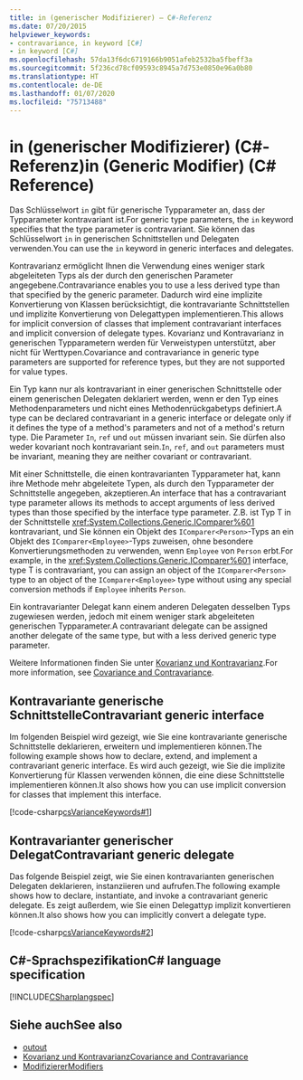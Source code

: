 ```yaml
---
title: in (generischer Modifizierer) – C#-Referenz
ms.date: 07/20/2015
helpviewer_keywords:
- contravariance, in keyword [C#]
- in keyword [C#]
ms.openlocfilehash: 57da13f6dc6719166b9051afeb2532ba5fbeff3a
ms.sourcegitcommit: 5f236cd78cf09593c8945a7d753e0850e96a0b80
ms.translationtype: HT
ms.contentlocale: de-DE
ms.lasthandoff: 01/07/2020
ms.locfileid: "75713488"
---
```

# <a name="in-generic-modifier-c-reference"></a><span data-ttu-id="43ab6-102">in (generischer Modifizierer) (C#-Referenz)</span><span class="sxs-lookup"><span data-stu-id="43ab6-102">in (Generic Modifier) (C# Reference)</span></span>

<span data-ttu-id="43ab6-103">Das Schlüsselwort `in` gibt für generische Typparameter an, dass der Typparameter kontravariant ist.</span><span class="sxs-lookup"><span data-stu-id="43ab6-103">For generic type parameters, the `in` keyword specifies that the type parameter is contravariant.</span></span> <span data-ttu-id="43ab6-104">Sie können das Schlüsselwort `in` in generischen Schnittstellen und Delegaten verwenden.</span><span class="sxs-lookup"><span data-stu-id="43ab6-104">You can use the `in` keyword in generic interfaces and delegates.</span></span>

<span data-ttu-id="43ab6-105">Kontravarianz ermöglicht Ihnen die Verwendung eines weniger stark abgeleiteten Typs als der durch den generischen Parameter angegebene.</span><span class="sxs-lookup"><span data-stu-id="43ab6-105">Contravariance enables you to use a less derived type than that specified by the generic parameter.</span></span> <span data-ttu-id="43ab6-106">Dadurch wird eine implizite Konvertierung von Klassen berücksichtigt, die kontravariante Schnittstellen und implizite Konvertierung von Delegattypen implementieren.</span><span class="sxs-lookup"><span data-stu-id="43ab6-106">This allows for implicit conversion of classes that implement contravariant interfaces and implicit conversion of delegate types.</span></span> <span data-ttu-id="43ab6-107">Kovarianz und Kontravarianz in generischen Typparametern werden für Verweistypen unterstützt, aber nicht für Werttypen.</span><span class="sxs-lookup"><span data-stu-id="43ab6-107">Covariance and contravariance in generic type parameters are supported for reference types, but they are not supported for value types.</span></span>

<span data-ttu-id="43ab6-108">Ein Typ kann nur als kontravariant in einer generischen Schnittstelle oder einem generischen Delegaten deklariert werden, wenn er den Typ eines Methodenparameters und nicht eines Methodenrückgabetyps definiert.</span><span class="sxs-lookup"><span data-stu-id="43ab6-108">A type can be declared contravariant in a generic interface or delegate only if it defines the type of a method's parameters and not of a method's return type.</span></span> <span data-ttu-id="43ab6-109">Die Parameter `In`, `ref` und `out` müssen invariant sein. Sie dürfen also weder kovariant noch kontravariant sein.</span><span class="sxs-lookup"><span data-stu-id="43ab6-109">`In`, `ref`, and `out` parameters must be invariant, meaning they are neither covariant or contravariant.</span></span>

<span data-ttu-id="43ab6-110">Mit einer Schnittstelle, die einen kontravarianten Typparameter hat, kann ihre Methode mehr abgeleitete Typen, als durch den Typparameter der Schnittstelle angegeben, akzeptieren.</span><span class="sxs-lookup"><span data-stu-id="43ab6-110">An interface that has a contravariant type parameter allows its methods to accept arguments of less derived types than those specified by the interface type parameter.</span></span> <span data-ttu-id="43ab6-111">Z.B. ist Typ T in der Schnittstelle <xref:System.Collections.Generic.IComparer%601> kontravariant, und Sie können ein Objekt des `IComparer<Person>`-Typs an ein Objekt des `IComparer<Employee>`-Typs zuweisen, ohne besondere Konvertierungsmethoden zu verwenden, wenn `Employee` von `Person` erbt.</span><span class="sxs-lookup"><span data-stu-id="43ab6-111">For example, in the <xref:System.Collections.Generic.IComparer%601> interface, type T is contravariant, you can assign an object of the `IComparer<Person>` type to an object of the `IComparer<Employee>` type without using any special conversion methods if `Employee` inherits `Person`.</span></span>

<span data-ttu-id="43ab6-112">Ein kontravarianter Delegat kann einem anderen Delegaten desselben Typs zugewiesen werden, jedoch mit einem weniger stark abgeleiteten generischen Typparameter.</span><span class="sxs-lookup"><span data-stu-id="43ab6-112">A contravariant delegate can be assigned another delegate of the same type, but with a less derived generic type parameter.</span></span>

<span data-ttu-id="43ab6-113">Weitere Informationen finden Sie unter [Kovarianz und Kontravarianz](../../programming-guide/concepts/covariance-contravariance/index.md).</span><span class="sxs-lookup"><span data-stu-id="43ab6-113">For more information, see [Covariance and Contravariance](../../programming-guide/concepts/covariance-contravariance/index.md).</span></span>

## <a name="contravariant-generic-interface"></a><span data-ttu-id="43ab6-114">Kontravariante generische Schnittstelle</span><span class="sxs-lookup"><span data-stu-id="43ab6-114">Contravariant generic interface</span></span>

<span data-ttu-id="43ab6-115">Im folgenden Beispiel wird gezeigt, wie Sie eine kontravariante generische Schnittstelle deklarieren, erweitern und implementieren können.</span><span class="sxs-lookup"><span data-stu-id="43ab6-115">The following example shows how to declare, extend, and implement a contravariant generic interface.</span></span> <span data-ttu-id="43ab6-116">Es wird auch gezeigt, wie Sie die implizite Konvertierung für Klassen verwenden können, die eine diese Schnittstelle implementieren können.</span><span class="sxs-lookup"><span data-stu-id="43ab6-116">It also shows how you can use implicit conversion for classes that implement this interface.</span></span>

[!code-csharp[csVarianceKeywords#1](~/samples/snippets/csharp/VS_Snippets_VBCSharp/csvariancekeywords/cs/program.cs#1)]

## <a name="contravariant-generic-delegate"></a><span data-ttu-id="43ab6-117">Kontravarianter generischer Delegat</span><span class="sxs-lookup"><span data-stu-id="43ab6-117">Contravariant generic delegate</span></span>

<span data-ttu-id="43ab6-118">Das folgende Beispiel zeigt, wie Sie einen kontravarianten generischen Delegaten deklarieren, instanziieren und aufrufen.</span><span class="sxs-lookup"><span data-stu-id="43ab6-118">The following example shows how to declare, instantiate, and invoke a contravariant generic delegate.</span></span> <span data-ttu-id="43ab6-119">Es zeigt außerdem, wie Sie einen Delegattyp implizit konvertieren können.</span><span class="sxs-lookup"><span data-stu-id="43ab6-119">It also shows how you can implicitly convert a delegate type.</span></span>

[!code-csharp[csVarianceKeywords#2](~/samples/snippets/csharp/VS_Snippets_VBCSharp/csvariancekeywords/cs/program.cs#2)]

## <a name="c-language-specification"></a><span data-ttu-id="43ab6-120">C#-Sprachspezifikation</span><span class="sxs-lookup"><span data-stu-id="43ab6-120">C# language specification</span></span>

[!INCLUDE[CSharplangspec](~/includes/csharplangspec-md.md)]

## <a name="see-also"></a><span data-ttu-id="43ab6-121">Siehe auch</span><span class="sxs-lookup"><span data-stu-id="43ab6-121">See also</span></span>

- [<span data-ttu-id="43ab6-122">out</span><span class="sxs-lookup"><span data-stu-id="43ab6-122">out</span></span>](out-generic-modifier.md)
- [<span data-ttu-id="43ab6-123">Kovarianz und Kontravarianz</span><span class="sxs-lookup"><span data-stu-id="43ab6-123">Covariance and Contravariance</span></span>](../../programming-guide/concepts/covariance-contravariance/index.md)
- [<span data-ttu-id="43ab6-124">Modifizierer</span><span class="sxs-lookup"><span data-stu-id="43ab6-124">Modifiers</span></span>](index.md)
